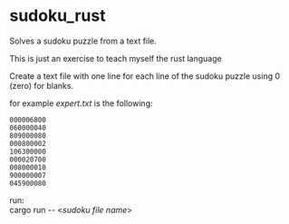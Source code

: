 # sudoku_rust
Solves a sudoku puzzle from a text file.

This is just an exercise to teach myself the rust language

Create a text file with one line for each line of the sudoku puzzle
using 0 (zero) for blanks.

for example *expert.txt* is the following:
```
000006800
060000040
809000080
000800002
106300000
000020700
008000010
900000007
045900080
```
run:<br>
cargo run -- &lt;*sudoku file name*&gt;
